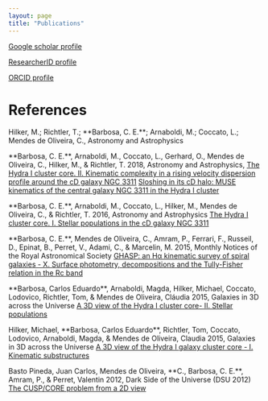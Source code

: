 ```yaml
---
layout: page
title: "Publications"
---
```

[Google scholar profile](https://scholar.google.com.ar/citations?user=Ry6d_JcAAAAJ&hl=en)

[ResearcherID profile](http://www.researcherid.com/rid/J-1146-2016)

[ ORCID profile](https://orcid.org/0000-0002-5292-2782)



References
=====
<P>	
Hilker, M.; Richtler, T.; **Barbosa, C. E.**; Arnaboldi, M.; Coccato, L.; Mendes de Oliveira, C., Astronomy and Astrophysics 

<P>**Barbosa, C. E.**, Arnaboldi, M., Coccato, L., Gerhard, O., Mendes de 
Oliveira, C., Hilker, M., &amp; Richtler, T. 2018,  Astronomy and Astrophysics, <A href=http://cdsads.u-strasbg.fr/abs/2018A%26A...619A..70H>The Hydra I cluster core. II. Kinematic complexity in a rising velocity dispersion profile around the cD galaxy NGC 3311</A>
<A href="http://adsabs.harvard.edu/abs/2018A%26A...609A..78B">Sloshing in its cD halo: MUSE kinematics of the central galaxy 
NGC 3311 in the Hydra I cluster</A> 


<P>**Barbosa, C. E.**, Arnaboldi, M., Coccato, L., Hilker, M., Mendes de 
Oliveira, C., &amp; Richtler, T. 2016,  Astronomy and Astrophysics <A href="http://adsabs.harvard.edu/abs/2016A%26A...589A.139B">The Hydra I 
cluster core. I. Stellar populations in the cD galaxy NGC 3311</A> 


<P>**Barbosa, C. E.**, Mendes de Oliveira, C., Amram, P., Ferrari, F., Russeil, 
D., Epinat, B., Perret, V., Adami, C., &amp; Marcelin, M. 2015,  Monthly 
Notices of the Royal Astronomical Society <A href="http://adsabs.harvard.edu/abs/2015MNRAS.453.2965B">GHASP: an H&#945; kinematic survey of 
spiral galaxies - X. Surface photometry, decompositions and the 
Tully-Fisher relation in the Rc band</A> 


<P>**Barbosa, Carlos Eduardo**, Arnaboldi, Magda, Hilker, Michael, Coccato, 
Lodovico, Richtler, Tom, &amp; Mendes de Oliveira, Cl&#225;udia 2015,  Galaxies in 
3D across the Universe <A href="http://adsabs.harvard.edu/abs/2015IAUS..309..223B">A 3D view of the Hydra I cluster core- II. Stellar 
populations</A> 


<P>Hilker, Michael, **Barbosa, Carlos Eduardo**, Richtler, Tom, Coccato, 
Lodovico, Arnaboldi, Magda, &amp; Mendes de Oliveira, Claudia 2015,  Galaxies 
in 3D across the Universe <A href="http://adsabs.harvard.edu/abs/2015IAUS..309..221H">A 3D view of the Hydra I galaxy cluster core - 
I. Kinematic substructures</A> 


<P>Basto Pineda, Juan Carlos, Mendes de Oliveira, **C., Barbosa, C. E.**, Amram, 
P., &amp; Perret, Valentin 2012,  Dark Side of the Universe (DSU 2012) <A href="http://adsabs.harvard.edu/abs/2012dsu..workE..23B">The 
CUSP/CORE problem from a 2D view</A> 